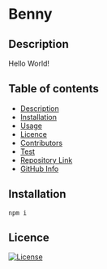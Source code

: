 
# Benny

## Description

Hello World!

## Table of contents
- [Description](#Description)
- [Installation](#Installation)
- [Usage](#Usage)
- [Licence](#Licence)
- [Contributors](#Contributors)
- [Test](#Test)
- [Repository Link](#Repository)
- [GitHub Info](#GitHub)

## Installation

```
npm i
```

## Licence

[![License](https://img.shields.io/badge/License-Boost%201.0-lightblue.svg)](https://www.boost.org/LICENSE_1_0.txt)

